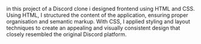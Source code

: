 in this project of a Discord clone i designed frontend using HTML and CSS.
Using HTML, I structured the content of the application, ensuring proper organisation and semantic markup. With CSS, I applied styling and layout techniques to create an appealing and visually consistent design that closely resembled the original Discord platform.

